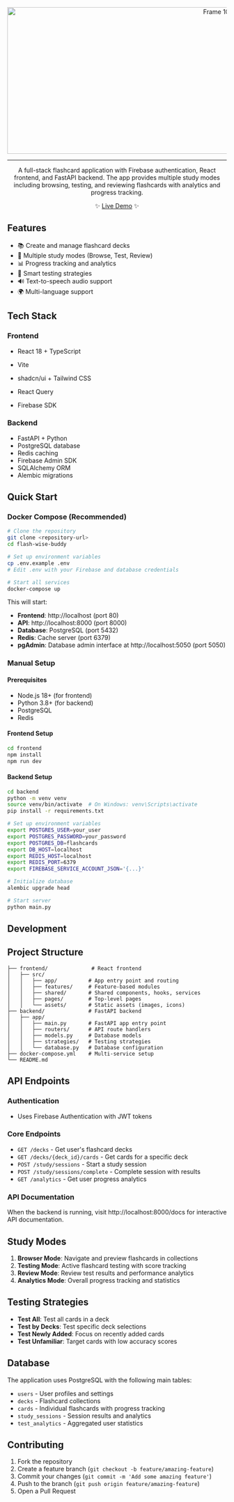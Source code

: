 <div align="center">
  <img width="944" height="337" alt="Frame 10" src="https://github.com/user-attachments/assets/999b233b-c16f-4a09-b7c7-34f0dba84a2b" />
  <hr/>
  <p>
    A full-stack flashcard application with Firebase authentication, React frontend, 
    and FastAPI backend. The app provides multiple study modes including browsing, testing, 
    and reviewing flashcards with analytics and progress tracking.
  </p>

  <p>
    ✨ <a href="http://64.23.144.100/" target="_blank">Live Demo</a> ✨
  </p>
</div>



## Features

- 📚 Create and manage flashcard decks
- 🎯 Multiple study modes (Browse, Test, Review)
- 📊 Progress tracking and analytics
- 🧠 Smart testing strategies
- 🔊 Text-to-speech audio support
- 🌍 Multi-language support

## Tech Stack

### Frontend
- React 18 + TypeScript
- Vite
- shadcn/ui + Tailwind CSS
- React Query

- Firebase SDK

### Backend
- FastAPI + Python
- PostgreSQL database
- Redis caching
- Firebase Admin SDK
- SQLAlchemy ORM
- Alembic migrations

## Quick Start

### Docker Compose (Recommended)
```bash
# Clone the repository
git clone <repository-url>
cd flash-wise-buddy

# Set up environment variables
cp .env.example .env
# Edit .env with your Firebase and database credentials

# Start all services
docker-compose up
```

This will start:
- **Frontend**: http://localhost (port 80)
- **API**: http://localhost:8000 (port 8000)
- **Database**: PostgreSQL (port 5432)
- **Redis**: Cache server (port 6379)
- **pgAdmin**: Database admin interface at http://localhost:5050 (port 5050)

### Manual Setup

#### Prerequisites
- Node.js 18+ (for frontend)
- Python 3.8+ (for backend)
- PostgreSQL
- Redis

#### Frontend Setup
```bash
cd frontend
npm install
npm run dev
```

#### Backend Setup
```bash
cd backend
python -m venv venv
source venv/bin/activate  # On Windows: venv\Scripts\activate
pip install -r requirements.txt

# Set up environment variables
export POSTGRES_USER=your_user
export POSTGRES_PASSWORD=your_password
export POSTGRES_DB=flashcards
export DB_HOST=localhost
export REDIS_HOST=localhost
export REDIS_PORT=6379
export FIREBASE_SERVICE_ACCOUNT_JSON='{...}'

# Initialize database
alembic upgrade head

# Start server
python main.py
```

## Development

## Project Structure

```
├── frontend/              # React frontend
│   ├── src/
│   │   ├── app/          # App entry point and routing
│   │   ├── features/     # Feature-based modules
│   │   ├── shared/       # Shared components, hooks, services
│   │   ├── pages/        # Top-level pages
│   │   └── assets/       # Static assets (images, icons)
├── backend/              # FastAPI backend
│   ├── app/
│   │   ├── main.py       # FastAPI app entry point
│   │   ├── routers/      # API route handlers
│   │   ├── models.py     # Database models
│   │   ├── strategies/   # Testing strategies
│   │   └── database.py   # Database configuration
├── docker-compose.yml    # Multi-service setup
└── README.md
```

## API Endpoints

### Authentication
- Uses Firebase Authentication with JWT tokens

### Core Endpoints
- `GET /decks` - Get user's flashcard decks
- `GET /decks/{deck_id}/cards` - Get cards for a specific deck
- `POST /study/sessions` - Start a study session
- `POST /study/sessions/complete` - Complete session with results
- `GET /analytics` - Get user progress analytics

### API Documentation
When the backend is running, visit http://localhost:8000/docs for interactive API documentation.

## Study Modes

1. **Browser Mode**: Navigate and preview flashcards in collections
2. **Testing Mode**: Active flashcard testing with score tracking
3. **Review Mode**: Review test results and performance analytics
4. **Analytics Mode**: Overall progress tracking and statistics

## Testing Strategies

- **Test All**: Test all cards in a deck
- **Test by Decks**: Test specific deck selections
- **Test Newly Added**: Focus on recently added cards
- **Test Unfamiliar**: Target cards with low accuracy scores

## Database

The application uses PostgreSQL with the following main tables:
- `users` - User profiles and settings
- `decks` - Flashcard collections
- `cards` - Individual flashcards with progress tracking
- `study_sessions` - Session results and analytics
- `test_analytics` - Aggregated user statistics

## Contributing

1. Fork the repository
2. Create a feature branch (`git checkout -b feature/amazing-feature`)
3. Commit your changes (`git commit -m 'Add some amazing feature'`)
4. Push to the branch (`git push origin feature/amazing-feature`)
5. Open a Pull Request
